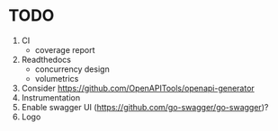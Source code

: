 # TODO

1. CI
   - coverage report
2. Readthedocs
   - concurrency design
   - volumetrics
3. Consider https://github.com/OpenAPITools/openapi-generator
4. Instrumentation
5. Enable swagger UI (https://github.com/go-swagger/go-swagger)?
6. Logo
